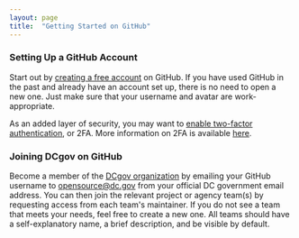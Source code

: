 ```yaml
---
layout: page
title:  "Getting Started on GitHub"
---
```


### Setting Up a GitHub Account

Start out by [creating a free account](https://github.com/join) on GitHub. If you have used GitHub in the past and already have an account set up, there is no need to open a new one. Just make sure that your username and avatar are work-appropriate. 

As an added layer of security, you may want to [enable two-factor authentication](https://github.com/settings/security), or 2FA. More information on 2FA is available [here](https://help.github.com/articles/about-two-factor-authentication/).

### Joining DCgov on GitHub

Become a member of the [DCgov organization](https://github.com/dcgov) by emailing your GitHub username to opensource@dc.gov from your official DC government email address. You can then join the relevant project or agency team(s) by requesting access from each team's maintainer. If you do not see a team that meets your needs, feel free to create a new one. All teams should have a self-explanatory name, a brief description, and be visible by default.
